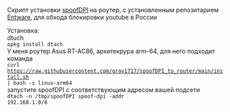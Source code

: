Скрипт установки <a href="https://github.com/xvzc/SpoofDPI">spoofDPI</a> на роутер, с установленным репозитарием <a href="https://github.com/Entware/Entware">Entware</a>, для обхода блокировки youtube в России

Установка:<br>
dtuch<br>
<code>opkg install dtach</code><br>
У меня роутер Asus RT-AC86, архитекрура arm-64, для него подходит команда<br>
<code>curl https://raw.githubusercontent.com/gray1717/spoofDPI_to_router/main/install.sh | bash -s linux-arm64</code><br>
запустите spoofDPI c соответствующим адресом вашей подсети<br>
<code>dtach -n /tmp/spoofDPI spoof-dpi -addr 192.168.1.0/8</code>
